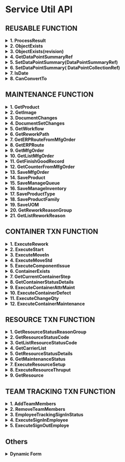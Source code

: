 # Service Util **API**

## REUSABLE FUNCTION

<details>
<summary><b>1. ProcessResult</b></summary>
This function is used for check the Result of ServiceTransaction MES success or not, this function will return boolean (success/not success) and return string text.

**Usage example**
```C#
string sMessage = "";
MoveInService oService = null;
MoveIn oServiceObject = null;
ResultStatus oResulstStatus = null;
oService = new MoveInService(AppSettings.ExCoreUserProfile);
oServiceObject = new MoveIn() { Container = new ContainerRef(ContainerName) };
oResultStatus = oService.ExecuteTransaction(oServiceObject);
bool statusMoveIn = ProcessResult(oResultStatus, ref sMessage, false);
```
**API**
```C#
bool ProcessResult(ResultStatus Result, ref string ResultMessage, bool IgnoreException = true)
```
</details>

<details>
<summary><b>2. ObjectExists</b></summary>
This function is usedfor check whether certain object is exists or not

**Usage example**
```C#
MfgOrderMaintService oService = null;
MfgOrderMaint oServiceObject = null;
//check object exists
oService = new MfgOrderMaintService(AppSettings.ExCoreUserProfile);
bool bObjectExists = ObjectExists(oService, new MfgOrderMaint(), Name);
// Prepare Object
oServiceObject = new MfgOrderMaint();
if (bObjectExists)
{
    oServiceObject.ObjectToChange = new NamedObjectRef(Name);
    oService.BeginTransaction();
    oService.Load(oServiceObject);
}
```
**API**
```C#
bool ObjectExists(dynamic ServiceRef, dynamic ServiceObject, string Name)
```
</details>

<details>
<summary><b>3. ObjectExists(revision)</b></summary>
This function is usedfor check whether certain object revision is exists or not

**Usage example**
```C#
ProductMaintService oService = null;
ProductMaint oServiceObject = null;
//check object exists
oService = new ProductMaintService(AppSettings.ExCoreUserProfile);
bool bObjectExists = ObjectExists(oService, new ProductMaint(), Name, Revision);
// Prepare Object
oServiceObject = new ProductMaint();
if (bObjectExists)
{
    oServiceObject.ObjectToChange = new RevisionObjectRef(Name);
    oService.BeginTransaction();
    oService.Load(oServiceObject);
}
```
**API**
```C#
bool ObjectExists(dynamic ServiceRef, dynamic ServiceObject, string Name, string Revision)
```
</details>

<details>
<summary><b>4. GetDataPointSummaryRef</b></summary>
This function is used for get the objects of the DataCollection, so if we don't know the name of Data Collection, we can used this function to get automatically the DataCollectionDef Object Automatically.

**Usage example**
```C#
string DataCollectionName = "";
string DataCollectionRev = "";
MoveInService oService = null;
MoveIn oServiceObject = null;
oService = new MoveInService(AppSettings.ExCoreUserProfile);
DataPointSummary oDataPointSummaryRef = GetDataPointSummaryRef(oService, oServiceObject, new MoveIn_Request(), new MoveIn_Info(), ref DataCollectionName, ref DataCollectionRev);
```
**API**
```C#
DataPointSummary GetDataPointSummaryRef(dynamic Service, dynamic ServiceObject, dynamic ServiceObject_Request, dynamic ServiceObject_Info, ref string DataCollectionName, ref string DataCollectionRev)
```
</details>

<details>
<summary><b>5. SetDataPointSummary(DataPointSummaryRef)</b></summary>
This function for set the object data collection, this function commonly is combined with GetDataPointSummaryRef

**Usage example**
```C#
string DataCollectionName = "";
string DataCollectionRev = "";
MoveInService oService = null;
MoveIn oServiceObject = null;
oService = new MoveInService(AppSettings.ExCoreUserProfile);
DataPointSummary oDataPointSummaryRef = GetDataPointSummaryRef(oService, oServiceObject, new MoveIn_Request(), new MoveIn_Info(), ref DataCollectionName, ref DataCollectionRev);
oServiceObject.ParametricData = SetDataPointSummary(oDataPointSummaryRef, DataPoints);
```
**API**
```C#
DataPointSummary SetDataPointSummary(DataPointSummary DataPointSummaryRef, DataPointDetails[] DataPoints)
```
</details>

<details>
<summary><b>6. SetDataPointSummary( DataPointCollectionRef)</b></summary>
This function for set the object data collection

**Usage example**
```C#
string DataCollectionName = "";
string DataCollectionRev = "";
MoveInService oService = null;
MoveIn oServiceObject = null;
oService = new MoveInService(AppSettings.ExCoreUserProfile);
oServiceObject.DataCollectionDef = new RevisionedObjectRef() { Name = DataCollectionName, Revision = DataCollectionRev, RevisionOfRecord = (DataCollectionRev == "") };
oServiceObject.ParametricData = SetDataPointSummary(oServiceObject.DataCollectionDef, DataPoints);
```
**API**
```C#
DataPointSummary SetDataPointSummary(object DataCollectionRef, DataPointDetails[] DataPoints)
```
</details>

<details>
<summary><b>7. IsDate</b></summary>
This function for set the object data collection

**Usage example**
```C#
ServiceUtil oServiceUtil = new ServiceUtil();
bool result = oServiceUtil.IsDate("05/29/2015 05:50 AM");
```
**API**
```C#
bool IsDate(string input)
```
</details>

<details>
<summary><b>8. CanConvertTo</b></summary>
This function for check whether the String can convert to double or not

**Usage example**
```C#
ServiceUtil oServiceUtil = new ServiceUtil();
if (oServiceUtil.CanCovertTo("3", "System.Double"))
{
    MessageBox.Show("Can!");
}
else
{
    MessageBox.Show("Can't!");
}
```
**API**
```C#
bool CanCovertTo(string testString, string testType)
```
</details>


## MAINTENANCE FUNCTION

<details>
<summary><b>1. GetProduct</b></summary>
This function is used for Get the details product from certain String product name

**Usage example**
```C#
ServiceUtil oServiceUtil = new ServiceUtil();
ProductChanges oProduct = GetProduct("Name Product");
```
**API**
```C#
ProductChanges GetProduct(string ProductName, string ProductRevision = "", bool IgnoreException = true)
```
</details>

<details>
<summary><b>2. GetImage</b></summary>
This function is used when we want to getting the Details of Image that available on MES Opcenter

**Usage example**
```C#
isImageChanges oImage = oServiceUtil.GetImage('Name of Document');
if (oImage != null)
{
    pictureBox1.Load(oImage.Identifier.ToString());
}
```
**API**
```C#
public isImageChanges GetImage(string Image, string ImageRevision = "", bool IgnoreException = true)
```
</details>

<details>
<summary><b>3. DocumentChanges</b></summary>
This function is used to get the details of Document

**Usage example**
```C#
DocumentChanges oDocument = oServiceUtil.GetDocument('Name of Document');
if (oDocument != null)
{
    axAcroPDF1.src = oDocument.Identifier.ToString();
}
```
**API**
```C#
public DocumentChanges GetDocument(string Document, string DocumentRevision = "", bool IgnoreException = true)
```
</details>

<details>
<summary><b>4. DocumentSetChanges</b></summary>
This function is used to get the details of Document set, document set is collection of document

**Usage example**
```C#
DocumentSetChanges oDocumentSet = oServiceUtil.GetDocumentSet("Name of Document Set");
if (oDocumentSet != null)
{
    if (oDocumentSet.DocumentEntries.Length > 0)
    {
        DocumentChanges oDocument = oServiceUtil.GetDocument(oDocumentSet.DocumentEntries[0].Document.Name);
        if (oDocument != null)
        {
            axAcroPDF1.src = oDocument.Identifier.ToString();
        }
    }
}
```
**API**
```C#
public DocumentSetChanges GetDocumentSet(string DocumentSetName, bool IgnoreException = true)
```
</details>

<details>
<summary><b>5. GetWorkflow</b></summary>
This function is used for Get the details Workflow from certain String Workflow name

**Usage example**
```C#
ServiceUtil oServiceUtil = new ServiceUtil();
WorkflowChanges oWorkflow = oServiceUtil.GetWorkflow("Name Workflow");
```
**API**
```C#
WorkflowChanges GetWorkflow(string WorkflowName, string WorkflowRevision = "", bool IgnoreException = true)
```
</details>

<details>
<summary><b>6. GetReworkPath</b></summary>
This function is used for getting the list of path rework within container

**Usage example**
```C#
string[] listDataCollectionName = new string[] { "Laser Marking Minime", "Pump & PCBA Assy Minime", "HI-POT Minime", "FCT Minime", "Visual Checking Minime", "Backend Minime", "Laser Marking Ariel", "Pump & PCBA Assy Ariel", "HI-POT Ariel", "FCT Ariel", "Visual Checking Ariel", "Backend Ariel" };
ReworkPathChanges[] oStepRework = oServiceUtil.GetReworkPath("Minime Workflow", "testing-1", listDataCollectionName);
```
**API**
```C#
public ReworkPathChanges[] GetReworkPath(string WorkflowName, string ContainerName, string[] listDataCollectionName, string WorkflowRevision = "", bool IgnoreException = true)
```
</details>

<details>
<summary><b>7. GetERPRouteFromMfgOrder</b></summary>
This function is used for Get ERP Route from certain string Mfg Order name

**Usage example**
```C#
ServiceUtil oServiceUtil = new ServiceUtil();
ERPRouteChanges oERPRoute = oServiceUtil.GetERPRouteFromMfgOrder("Name Mfg Order");
```
**API**
```C#
ERPRouteChanges GetERPRouteFromMfgOrder(MfgOrderChanges oMfgOrder, bool IgnoreException = true)
```
</details>

<details>
<summary><b>8. GetERPRoute</b></summary>
This function is used for Get the details ERP Route from certain String ERP Route name

**Usage example**
```C#
ServiceUtil oServiceUtil = new ServiceUtil();
ERPRouteChanges oERPRoute = GetERPRoute("ERP Route Name");
```
**API**
```C#
ERPRouteChanges GetERPRoute(string ERPRouteName, string ERPRouteRevision = "", bool IgnoreException = true)
```
</details>

<details>
<summary><b>9. GetMfgOrder</b></summary>
This function is used for Get the details Mfg Order from certain String Mfg Order name

**Usage example**
```C#
MfgOrderChanges getMfgOrder = oServiceUtil.GetMfgOrder("Mfg Order Name");
```
**API**
```C#
MfgOrderChanges GetMfgOrder(string MfgOrderName, bool IgnoreException = true)
```
</details>

<details>
<summary><b>10. GetListMfgOrder</b></summary>
This function is used for Get all the list of Mfg Order

**Usage example**
```C#
ServiceUtil oServiceUtil = new ServiceUtil();
List<MfgOrderChanges> oMfgList = new List<MfgOrderChanges>();
```
**API**
```C#
NamedObjectRef[] GetListMfgOrder(bool IgnoreException = true)
```
</details>

<details>
<summary><b>11. GetFinishGoodRecord</b></summary>
This function is used for Getting all the record Container within the Mfg Order. And this function must be used Asynchronous method, otherwise will freeze your application.

**Usage example**
```C#
private Task<CurrentContainerStatus[]> hasil = null;

private string[] listDataCollectionName = new string[] { "Laser Marking Minime", "Pump & PCBA Assy Minime", "HI-POT Minime", "FCT Minime", "Visual Checking Minime", "Backend Minime", "Laser Marking Ariel", "Pump & PCBA Assy Ariel", "HI-POT Ariel", "FCT Ariel", "Visual Checking Ariel", "Backend Ariel" };

private async Task<CurrentContainerStatus[]> myFunc()
{
    ServiceUtil oServiceUtil = new ServiceUtil();
    var myTask = Task.Run(() => oServiceUtil.GetFinishGoodRecord("1936129", listDataCollectionName));
    return await myTask;
}

private void Yours_Event_Click(object sender, EventArgs e)
{
    this.hasil = myFunc();
}
```
**API**
```C#
CurrentContainerStatus[] GetFinishGoodRecord(string MfgOrderName, string[] listDataCollectionName, bool IgnoreException = true)
```
</details>

<details>
<summary><b>12. GetCounterFromMfgOrder</b></summary>
This function is used for counting the unit for specific resource (Unit Counter), and the return is integer.

**Usage example**
```C#
ServiceUtil oServiceUtil = new ServiceUtil();
Camstar.WCF.ObjectStack.wikResourceCounterChanges[] cResourceCounter = new wikResourceCounterChanges[1];
cResourceCounter[0] = new Camstar.WCF.ObjectStack.wikResourceCounterChanges() { Resource = new NamedObjectRef("BW01-NM1-LS"), wikCounterUnit = 1 };
bool result = oServiceUtil.SaveMfgOrder("1936129", "", "", "", "", "", "", 0, null, "", "", "", "", "", cResourceCounter);
if (result)
{
    MfgOrderChanges getMfgOrder = oServiceUtil.GetMfgOrder("1936129");
    MessageBox.Show("Success updated!" + " The Total is: " + oServiceUtil.GetCounterFromMfgOrder(getMfgOrder, "BW01-NM1-LS"));
}
```
**API**
```C#
int GetCounterFromMfgOrder(string MfgOrderName, string ResourceName, bool IgnoreException = true)
```
</details>

<details>
<summary><b>13. SaveMfgOrder</b></summary>
This function is used for Save a Mfg Order with several parameters

**Usage example**
```C#
ServiceUtil oServiceUtil = new ServiceUtil();
bool result = oServiceUtil.SaveMfgOrder("Mfg Order Name", "", "", "Product Name", "", "", "", 1000, null, "", oServiceUtil.IsDate("20/01/2021") == true ? "20/01/2021" : "", oServiceUtil.IsDate("20/02/2021") == true ? "20/02/2021" : "", "", "Released", null, "", "", true);
```
**API**
```C#
public bool SaveMfgOrder(string Name, string Description = "", string Notes = "", string ProductName = "", string ProductRevision = "", string WorkflowName = "", string WorkflowRevision = "", double Qty = 0, List<dynamic> MaterialList = null, string ERPRoute = "", string PlannedStartDate = "", string PlannedCompletedDate = "", string ReleaseDate = "", string OrderStatus = "", wikResourceCounterChanges[] wikListResourceCounter = null, string OrderType = "", string MfgLine = "", bool AutoCreateQueue = false, bool IgnoreException = true)
```
</details>

<details>
<summary><b>14. SaveProduct</b></summary>
This function for save a Product with several parameters

**Usage example**
```C#
ServiceUtil oServiceUtil = new ServiceUtil();
bool result = oServiceUtil.SaveProduct("70704543", "1", "", "This is a product description", "", "Finish Good")
```
**API**
```C#
bool SaveProduct(string ProductName, string Revision, string IsRevOfRcd = "", string Description = "", string Notes = "", string ProductType = "", string DocumentSet = "", string WorkflowName = "", string WorkflowRevision = "", string BOMName = "", string BOMRevision = "", string ProductFamily = "", string Procurement = "", string StartUOM = "", double StartQty = 0, bool IgnoreException = true)
```
</details>

<details>
<summary><b>15. SaveManageQueue</b></summary>
This function is used for save some material into certain queue, the list material is used `List<dynamic>`

**Usage example**
```C#
List<dynamic> cMaterialQueueDetails = new List<dynamic>();
cMaterialQueueDetails.Add(new isMaterialQueueDetailsChanges() { isProduct = new RevisionedObjectRef("Name Product"), isQty = 100, isQtyAvailable = 100, isUOM = new NamedObjectRef("Unit"), isRemovalStrategy = isRemovalStrategyEnum.FIFO, isSequence = 0, isConsumedQty = 0, isInventoryLocation = new NamedObjectRef(AppSettings.DefaultInventoryLocation) });
resultQueue = oServiceUtil.SaveManageQueue("Name Queue", "Name Mfg Order", cMaterialQueueDetails);
```
**API**
```C#
bool SaveManageQueue(string oQueue, string oMfgOrder = "", List<dynamic> MaterialQueueDetails = null, bool isActive = true, bool IgnoreException = true)
```
</details>

<details>
<summary><b>16. SaveManageInventory</b></summary>
This function is used for save single material into certain queue

**Usage example**
```C#
ServiceUtil oServiceUtil = new ServiceUtil();
if (oServiceUtil.SaveManageInventory("Mfg Order 1", "Default", "0310103600", "0310103600", 10000, "EA"))
{
    MessageBox.Show(oServiceUtil.LastResultMessage);
}
```
**API**
```C#
bool SaveManageInventory(string NameMaterialQueue, string ManageInventory, string ProductNumber, string BatchNumber = "", double Qty = 0, string UOM = "", bool IgnoreException = true)
```
</details>

<details>
<summary><b>17. SaveProductType</b></summary>
This function is used for save product Type

**Usage example**
```C#
ServiceUtil oServiceUtil = new ServiceUtil();
if (oServiceUtil.SaveProductType("Finish Good", "This is Type Finish Good"))
{
    MessageBox.Show(oServiceUtil.LastResultMessage);
}
```
**API**
```C#
bool SaveProductType(string Name, string Description = "", bool IgnoreException = true)
```
</details>

<details>
<summary><b>18. SaveProductFamily</b></summary>
This function is used for save product Family

**Usage example**
```C#
ServiceUtil oServiceUtil = new ServiceUtil();
if (oServiceUtil.SaveProductFamily("135", "PCB Assy"))
{
    MessageBox.Show(oServiceUtil.LastResultMessage);
}
```
**API**
```C#
bool SaveProductFamily(string Name, string Description = "", string WorkflowName = "", string WorkflowRevision = "", string DocumentSet = "", string ContainerNumberingRule = "", bool IgnoreException = true)
```
</details>

<details>
<summary><b>19. SaveUOM</b></summary>
This function is used for save UOM

**Usage example**
```C#
ServiceUtil oServiceUtil = new ServiceUtil();
if (oServiceUtil.SaveUOM("EA", "Each"))
{
    MessageBox.Show(oServiceUtil.LastResultMessage);
}
```
**API**
```C#
bool SaveUOM(string Name, string Description = "", bool IgnoreException = true)
```
</details>

<details>
<summary><b>20. GetReworkReasonGroup</b></summary>
This function is used for getting the details of Rework Reason Group

**Usage example**
```C#
ServiceUtil oServiceUtil = new ServiceUtil();
ReworkReasonGroupChanges groupReasonRework = oServiceUtil.GetReworkReasonGroup();
```
**API**
```C#
ReworkReasonGroupChanges GetReworkReasonGroup(string ReworkReasonGroupName = "Default", bool IgnoreException = true)
```
</details>

<details>
<summary><b>21. GetListReworkReason</b></summary>
This function is used to get all the list of rework reason 

**Usage example**
```C#
ServiceUtil oServiceUtil = new ServiceUtil();
NamedObjectRef[] listReworkReason = oServiceUtil.GetListReworkReason();
```
**API**
```C#
NamedObjectRef[] GetListReworkReason(bool IgnoreException = true)
```
</details>

## CONTAINER TXN FUNCTION

<details>
<summary><b>1. ExecuteRework</b></summary>
This function is used for Executing Rework to the certain Container

**Usage example**
```C#
if (oServiceUtil.ExecuteRework("7070223900-06", "ReasonRework", "Repair", "BW-NM01-R"))
{
    MessageBox.Show(oServiceUtil.LastResultMessage);
}
```
**API**
```C#
bool ExecuteRework(string ContainerName, string ReworkReason, string Path = "", string Resource = "", bool IgnoreException = true)
```
</details>

<details>
<summary><b>2. ExecuteStart</b></summary>
This function is used for Create or Start a Container

**Usage example**
```C#
ServiceUtil oServiceUtil = new ServiceUtil();
if (oServiceUtil.ExecuteStart("7070223900-06", "MfgMinime01", "7070223900", "1", "Minime Workflow", "1", "Unit", "Production", "Normal", "", 100, "Unit", "", "", ""))
{
    MessageBox.Show(oServiceUtil.LastResultMessage);
}
```
**API**
```C#
bool ExecuteStart(string ContainerName, string MfgOrder = "", string ProductName = "", string ProductRevision = "", string WorkflowName = "", string WorkflowRevision = "", string Level = "", string Owner = "", string StartReason = "", string PriorityCode = "", double Qty = 0, string UOM = "", string Comments = "", string EmployeeName = "", string TxnDateStr = "", bool IgnoreException = true)
```
</details>

<details>
<summary><b>3. ExecuteMoveIn</b></summary>
This function is used for Executing MoveIn to the certain Container

**Usage example**
```C#
ServiceUtil oServiceUtil = new ServiceUtil();
DataPointDetails[] cDataPoint = new DataPointDetails[1];
cDataPoint[0] = new DataPointDetails() { DataName = "Weight", DataValue = "100", DataType = DataTypeEnum.Decimal };
if (oServiceUtil.ExecuteMoveIn("7070233900-02", "BW01-NM1-BE", "", "", cDataPoint))
{
    MessageBox.Show(oServiceUtil.LastResultMessage);
}
```
**API**
```C#
bool ExecuteMoveIn(string ContainerName, string ResourceName, string DataCollectionName = "", string DataCollectionRev = "", DataPointDetails[] DataPoints = null, string CarrierName = "", bool AttachDetachCarrier = false, bool EnforceResource = false, string Comments = "", string EmployeeName = "", string TxnDateStr = "", bool IgnoreException = true)
```
</details>

<details>
<summary><b>4. ExecuteMoveStd</b></summary>
This function is used for Executing MoveStd to the certain Container

**Usage example**
```C#
ServiceUtil oServiceUtil = new ServiceUtil();
Camstar.WCF.ObjectStack.DataPointDetails[] cDataPoint = new Camstar.WCF.ObjectStack.DataPointDetails[4];
cDataPoint[0] = new Camstar.WCF.ObjectStack.DataPointDetails() { DataName = "Step 1, GND", DataValue = "100", DataType = DataTypeEnum.Decimal };
cDataPoint[1] = new Camstar.WCF.ObjectStack.DataPointDetails() { DataName = "Step 2, AC Withstand", DataValue = "100", DataType = DataTypeEnum.Decimal };
cDataPoint[2] = new Camstar.WCF.ObjectStack.DataPointDetails() { DataName = "Step 3, AC Withstand", DataValue = "100", DataType = DataTypeEnum.Decimal };
cDataPoint[3] = new Camstar.WCF.ObjectStack.DataPointDetails() { DataName = "Pass/Fail HI-POT", DataValue = "Pass", DataType = DataTypeEnum.String };
if (oServiceUtil.ExecuteMoveStd("7070233900-04", "", "", "HI-POT Data", "", cDataPoint))
{
    MessageBox.Show(oServiceUtil.LastResultMessage);
}
```
**API**
```C#
bool ExecuteMoveStd(string ContainerName, string ToResourceName = "", string Resource = "", string DataCollectionName = "", string DataCollectionRev = "", DataPointDetails[] DataPoints = null, string CarrierName = "", bool AttachDetachCarrier = false, string Comments = "", string EmployeeName = "", string TxnDateStr = "", bool IgnoreException = true)
```
</details>

<details>
<summary><b>5. ExecuteComponentIssue</b></summary>
This function is used for Executing Component Issued or comsume Material to the certain Container.

**Usage example**
```C#
List<dynamic> cIssueDetailList = new List<dynamic>();
cIssueDetailList.Add(new IssueActualDetail { Product = new RevisionedObjectRef("1350055900"), FromLot = "1350091901TB:500373230VHW:007SW:V04212630001252", QtyIssued = 1.728});
if(oServiceUtil.ExecuteComponentIssue("1947575-001", cIssueDetailList))
{
    Console.WriteLine("success");
} else
{
    Console.WriteLine("failed");
}
```
If we've ever comsume material before, and will consume with same product and qty, we need put **Issue Difference Reason**
```C#
ServiceUtil oServiceUtil = new ServiceUtil();
List<dynamic> cIssueDetailList = new List<dynamic>();
cIssueDetailList.Add(new IssueActualDetail { Product = new RevisionedObjectRef("1350055900"), QtyIssued = 1, FromLot = "1350091901TB:500373230VHW:007SW:V04212630001252", IssueDifferenceReason = new NamedObjectRef("Customer") });
if (oServiceUtil.ExecuteComponentIssue("testing2", cIssueDetailList))
{
    Console.WriteLine("success");
}
else
{
    Console.WriteLine("failed");
}
```
**API**
```C#
bool ExecuteComponentIssue(string ContainerName, List<dynamic> IssueDetailList = null, bool IgnoreException = true)
```
</details>

<details>
<summary><b>6. ContainerExists</b></summary>
This function is used for check a container whether container exists or not

**Usage example**
```C#
ServiceUtil oServiceUtil = new ServiceUtil();
if (oServiceUtil.ContainerExists("7070233900-04"))
{
    MessageBox.Show("Container Exists");
} else
{
    MessageBox.Show("Container doesn't exists");
}
```
**API**
```C#
bool ContainerExists(string ContainerName, bool IgnoreException = true)
```
</details>

<details>
<summary><b>7. GetCurrentContainerStep</b></summary>
This function is used to get the current step from certain container

**Usage example**
```C#
ServiceUtil oServiceUtil = new ServiceUtil();
string result = oServiceUtil.GetCurrentContainerStep("Name of Container");
```
**API**
```C#
string GetCurrentContainerStep(string ContainerName, bool IgnoreException = true)
```
</details>

<details>
<summary><b>8. GetContainerStatusDetails</b></summary>
This function is used for Get the details of container from a certain Container

**Usage example**
```C#
ServiceUtil oServiceUtil = new ServiceUtil();

CurrentContainerStatus oCurrentContainerStatus = oServiceUtil.GetContainerStatusDetails("7070233900-04", "FCT Data");
if (oCurrentContainerStatus != null)
{
    MessageBox.Show("Container: " + oCurrentContainerStatus.ContainerName.ToString() + "\n" +
                    "Product: " + oCurrentContainerStatus.ProductName.ToString() + "\n" +
                    "Workflow: " + oCurrentContainerStatus.WorkflowName.ToString() + "\n" +
                    "Quantity: " + oCurrentContainerStatus.Qty.ToString());
}
```
**API**
```C#
CurrentContainerStatus GetContainerStatusDetails(string ContainerName, string DataCollectionName = "", string DataCollectionRev = "", bool IgnoreException = true)
```
</details>

<details>
<summary><b>9. ExecuteContainerAttrMaint</b></summary>
This function is used to store data and attach container, this value will move alongside with the container.

**Usage example**
```C#
ServiceUtil oServiceUtil = new ServiceUtil();
Camstar.WCF.ObjectStack.ContainerAttrDetail[] cDataAttr = new Camstar.WCF.ObjectStack.ContainerAttrDetail[2];
cDataAttr[0] = new Camstar.WCF.ObjectStack.ContainerAttrDetail() { Name = "Repair", DataType = Camstar.WCF.ObjectStack.TrivialTypeEnum.Integer, AttributeValue = "2", IsExpression = false };
cDataAttr[1] = new Camstar.WCF.ObjectStack.ContainerAttrDetail() { Name = "Testing", DataType = Camstar.WCF.ObjectStack.TrivialTypeEnum.Integer, AttributeValue = "100", IsExpression = false };
bool attrResult = oServiceUtil.ExecuteContainerAttrMaint("CoffeMachine-2", cDataAttr);
if (attrResult)
{
    MessageBox.Show("Execution Attribute Container Success");
} else {
    MessageBox.Show("Execution Attribute Container Failed");
}
```
**API**
```C#
bool ExecuteContainerAttrMaint(string ContainerName, ContainerAttrDetail[] Attributes, string Comments = "", string EmployeeName = "", string TxnDateStr = "", bool IgnoreException = true)
```
</details>

<details>
<summary><b>10. ExecuteContainerDefect</b></summary>
This function is used to record the defect with the action, so this function is usually used in Repair

**Usage example**
```C#
ServiceUtil oServiceUtil = new ServiceUtil();
Camstar.WCF.ObjectStack.ContainerDefectDetail[] cDefectList = new Camstar.WCF.ObjectStack.ContainerDefectDetail[2];
cDefectList[0] = new Camstar.WCF.ObjectStack.ContainerDefectDetail() { Container = new ContainerRef("testing-1"), DefectCount = 1, ReasonCode = new NamedObjectRef("Engineering"), wikNGType = new Primitive<string>() { Value = "NG" }, wikCheckedBy = new Primitive<string>() {  Value = "NARTO" }, wikRepairedBy = new Primitive<string>() { Value = "JACK" }, wikRepairItem = new Primitive<string>() { Value = "Change Plug" }, wikReplacedPN = new Primitive<string>() { Value = "1092374" } };
cDefectList[1] = new Camstar.WCF.ObjectStack.ContainerDefectDetail() { Container = new ContainerRef("testing-1"), DefectCount = 1, ReasonCode = new NamedObjectRef("Production"), wikNGType = new Primitive<string>() { Value = "NG" }, wikCheckedBy = new Primitive<string>() { Value = "NARTO" }, wikRepairedBy = new Primitive<string>() { Value = "JACK" }, wikRepairItem = new Primitive<string>() { Value = "Change Cable" }, wikReplacedPN = new Primitive<string>() { Value = "1092374" } };

bool result = oServiceUtil.ExecuteContainerDefect("testing-1", cDefectList);
if (result)
{
    MessageBox.Show("Success updated Container Defect");
} else
{
    MessageBox.Show("Failed!");
}
```
**API**
```C#
bool ExecuteContainerDefect(string ContainerName, ContainerDefectDetail[] DefectsList, string Comments = "", string EmployeeName = "", string TxnDateStr = "", bool IgnoreException = true)
```
</details>

<details>
<summary><b>11. ExecuteChangeQty</b></summary>
This function is used to scrap the container

**Usage example**
```C#
ServiceUtil oService = new ServiceUtil();
Camstar.WCF.ObjectStack.ChangeQtyDetails[] cChangeQtyDetails = new Camstar.WCF.ObjectStack.ChangeQtyDetails[1];
cChangeQtyDetails[0] = new Camstar.WCF.ObjectStack.ChangeQtyDetails() { sswReasonCodeName = new Primitive<string>() { Value = "Production" }, Container = new ContainerRef("1936129-CM2"), ChangeQtyType = new Primitive<int>() { Value = 2 }, Qty = new Primitive<double>() { Value = 1 } };
bool oResult = oService.ExecuteChangeQty("1936129-CM2", cChangeQtyDetails, "", "Administrator");
if (oResult)
{
    MessageBox.Show("Success");
} else
{
    MessageBox.Show("Failed!");
}
```
**API**
```C#
 bool ExecuteChangeQty(string ContainerName, ChangeQtyDetails[] ChangeQtyDetailsList, string Comments = "", string EmployeeName = "", string TxnDateStr = "", bool IgnoreException = true)
```
</details>

<details>
<summary><b>12. ExecuteContainerMaintenance</b></summary>
This function is used to change the information of the container, maybe want to change Mfg Order / PO

**Usage example**
```C#
ServiceUtil oService = new ServiceUtil();
ContainerMaintDetail oMaintDetail = new ContainerMaintDetail() { MfgOrder = new NamedObjectRef("testing-order") };
bool bResult = oService.ExecuteContainerMaintenance("testing-1", oMaintDetail);
if (bResult)
{
    MessageBox.Show("Success");
}
else
{
    MessageBox.Show("Failed");
}
```
**API**
```C#
bool ExecuteContainerMaintenance(string ContainerName, ContainerMaintDetail MaintDetail , string Comments = "", string EmployeeName = "", string TxnDateStr = "", bool IgnoreException = true)
```
</details>

## RESOURCE TXN FUNCTION

<details>
<summary><b>1. GetResourceStatusReasonGroup</b></summary>
This function is used to get the ResourceReasonGroup from Name of Resource Group, or we can get the name from Status Code Reason Group

**Usage example**
```C#
ServiceUtil oServiceUtil = new ServiceUtil();
ResStatusReasonGroupChanges oStatusReason = oServiceUtil.GetResourceStatusReasonGroup("Name StatusReason Group");
ComboBox.DataSource = oStatusReason.Entries;
```
**API**
```C#
ResStatusReasonGroupChanges GetResourceStatusReasonGroup(string StatusCodeName, bool IgnoreException = true)
```
</details>

<details>
<summary><b>2. GetResourceStatusCode</b></summary>
This function is used for get the details of Resource Status Code

**Usage example**
```C#
ServiceUtil oServiceUtil = new ServiceUtil();
ResourceStatusCodeChanges oStatusCode = oServiceUtil.GetResourceStatusCode("Name of Status Code");
```
**API**
```C#
ResourceStatusCodeChanges GetResourceStatusCode(string StatusCodeName, bool IgnoreException = true)
```
</details>

<details>
<summary><b>3. GetListResourceStatusCode</b></summary>
This function is used for get the list of resource status code

**Usage example**
```C#
NamedObjectRef[] oStatusCodeList = oServiceUtil.GetListResourceStatusCode();
if (oStatusCodeList != null)
{
    ComboBox.DataSource = oStatusCodeList;
}
```
**API**
```C#
NamedObjectRef[] GetListResourceStatusCode(bool IgnoreException = true)
```
</details>

<details>
<summary><b>4. GetCarrierList</b></summary>
This function is used for get all the list of Carrier Name

**Usage example**
```C#
NamedObjectRef[] oCarrierList = oServiceUtil.GetCarrierList();
if (oCarrierList != null)
{
    ComboBox.DataSource = oCarrierList;
}
```
**API**
```C#
NamedObjectRef[] GetCarrierList(bool IgnoreException = true)
```
</details>

<details>
<summary><b>5. GetResourceStatusDetails</b></summary>
This function is used to get the status of certain resource

**Usage example**
```C#
ServiceUtil oServiceUtil = new ServiceUtil();
ResourceStatusDetails oResourceStatusDetails = oServiceUtil.GetResourceStatusDetails("BW01-NA1-BE");
if (oResourceStatusDetails != null)
{
    string sStatusCode = "";
    string sReasonStatus = "";
    if (oResourceStatusDetails.Status != null) sStatusCode = oResourceStatusDetails.Status.Name;
    if (oResourceStatusDetails.Reason != null) sReasonStatus = oResourceStatusDetails.Reason.Name;
    MessageBox.Show("StatusCode: " + sStatusCode + "\n" +
                    "Reason: " + sReasonStatus);
}
```
**API**
```C#
ResourceStatusDetails GetResourceStatusDetails(string ResourceName, bool IgnoreException = true)
```
</details>

<details>
<summary><b>6. GetMaintenanceStatus</b></summary>
This function is used to get the list of Maintenance from certain resource name

**Usage example**
```C#
ServiceUtil oServiceUtil = new ServiceUtil();
GetMaintenanceStatusDetails[] oMaintenanceStatus = oServiceUtil.GetGetMaintenanceStatus("Name of Resource");
DataGrid.DataSource = oMaintenanceStatus;
```
**API**
```C#
GetMaintenanceStatusDetails[] GetGetMaintenanceStatus(string ResourceName, bool IgnoreException = true)
```
</details>

<details>
<summary><b>7. ExecuteResourceSetup</b></summary>
This function is used for set the status of resource

**Usage example**
```C#
ServiceUtil oServiceUtil = new ServiceUtil();
if (oServiceUtil.ExecuteResourceSetup("BW01-NA3-LS", "Engineering Time", "Equipment Experiments"))
{
    MessageBox.Show(oServiceUtil.LastResultMessage);
}
```
**API**
```C#
bool ExecuteResourceSetup(string ResourceName, string Status = "", string Reason = "", string Comments = "", string EmployeeName = "", string TxnDate = "", bool IgnoreException = true)
```
</details>

<details>
<summary><b>8. ExecuteResourceThruput</b></summary>
This function is used to increase the thruput of certain resource

**Usage example**
```C#
ServiceUtil oServiceUtil = new ServiceUtil();
if (oServiceUtil.ExecuteResourceThruput("BW01-NM1-LS", 1, "unit", "0310103600"))
{
    MessageBox.Show(oServiceUtil.LastResultMessage);
}
```
**API**
```C#
bool ExecuteResourceThruput(string ResourceName, double Qty = 0, string UOM = "", string ProductName = "", string ProductRevision = "", string Comments = "", string EmployeeName = "", string TxnDate = "", bool IgnoreException = true)
```
</details>

<details>
<summary><b>9. GetResource </b></summary>
This function is used to get the details of Resource

**Usage example**
```C#
ResourceChanges oResource = oServiceUtil.GetResource("Name of Resource");
```
**API**
```C#
public ResourceChanges GetResource(string ResourceName, bool IgnoreException = true)
```
</details>

## TEAM TRACKING TXN FUNCTION

<details>
<summary><b>1. AddTeamMembers</b></summary>
This function is used to add some employee to certain Team

**Usage example**
```C#
ServiceUtil oServiceUtil = new ServiceUtil();
List<dynamic> cEmployeeList = new List<dynamic>();
cEmployeeList.Add(new NamedObjectRef("Administrator"));
cEmployeeList.Add(new NamedObjectRef("CamstarAdmin" ));
oServiceUtil.AddTeamMembers("TeamLaser", cEmployeeList);
```
**API**
```C#
bool AddTeamMembers(string TeamName, List<dynamic> EmployeeList, bool IgnoreException = true)
```
</details>

<details>
<summary><b>2. RemoveTeamMembers</b></summary>
This function is used to remove some employee to certain Team

**Usage example**
```C#
ServiceUtil oServiceUtil = new ServiceUtil();
List<dynamic> cEmployeeList = new List<dynamic>();
cEmployeeList.Add(new NamedObjectRef("Administrator"));
cEmployeeList.Add(new NamedObjectRef("CamstarAdmin"));
oServiceUtil.RemoveTeamMembers("TeamLaser", cEmployeeList);
```
**API**
```C#
bool RemoveTeamMembers(string TeamName, List<dynamic> EmployeeList, bool IgnoreException = true)
```
</details>

<details>
<summary><b>3. EmployeeTrackingSignInStatus</b></summary>
This function is used to get the list area working of employee which still sign in

**Usage example**
```C#
ServiceUtil oService = new ServiceUtil();
mdTeamTrackingStatus[] oList = oService.EmployeeTrackingSignInStatus("Administrator");
if (oList.Length > 0)
{
    //Print your object in here
}
```
**API**
```C#
mdTeamTrackingStatus[] EmployeeTrackingSignInStatus(string NameEmployee, bool IgnoreException = true)
```
</details>

<details>
<summary><b>4. ExecuteSignInEmployee</b></summary>
This function is used to Sign In employee to specific area can be resource, operation, spec, workcenter, workcell, workstation.

**Usage example**
```C#
ServiceUtil oService = new ServiceUtil();
bool statusSignIn = oService.ExecuteSignInEmployee("Administrator", "BW01-NM1-LS");
if (statusSignIn) MessageBox.Show("Success Sign In");
else MessageBox.Show("Failed to Sign In");
```
**API**
```C#
bool ExecuteSignInEmployee(string NameEmployee, string Resource = "", string Operation = "", string Spec = "", string SpecRevision = "", string WorkCell = "", string WorkCenter = "", string Workstation = "",  bool IgnoreException = true)
```
</details>

<details>
<summary><b>5. ExecuteSignOutEmploye</b></summary>
This function is used to Sign Out employee, can be multiple area using 1 time execute.

**Usage example**
```C#
ServiceUtil oService = new ServiceUtil();
mdTeamTrackingStatus[] oList = oService.EmployeeTrackingSignInStatus("Administrator");
oList = oList.Take(oList.Count() - 1).ToArray();
bool statusSignIn = oService.ExecuteSignOutEmploye("Administrator", oList);
if (statusSignIn) MessageBox.Show("Success Sign Out");
else MessageBox.Show("Failed to Sign Out");

//or without list, by default will be sign out for all area list login of employee

ServiceUtil oService = new ServiceUtil();
bool statusSignIn = oService.ExecuteSignOutEmploye("Administrator");
if (statusSignIn) MessageBox.Show("Success Sign Out");
else MessageBox.Show("Failed to Sign Out");
```
**API**
```C#
ExecuteSignOutEmploye(string NameEmployee, mdTeamTrackingStatus[] oMdTeamTrackingStatuses = null, bool IgnoreException = true)
```
</details>



## Others

<details>
<summary><b>Dynamic Form</b></summary>

![Dynamic Form](./Images/DynamicForm.jpg)

**Usage example**
```C#
public string[] defectList = { "Defect 1", "Defect 2", "Defect 3", "Defect 4" };
private void Bt_GenerateDynamicForm_Click(object sender, EventArgs e)
{
  const int TEXTBOX_WIDTH = 300;
  const int TEXTBOX_HEIGHT = 30;
  const int SPACING = 20;
  List<TextBox> listTextBox = new List<TextBox>();
  List<System.Windows.Forms.Label> listLabels = new List<System.Windows.Forms.Label>();
  for(int i = 0; i < defectList.Length; i++)
  {
    listLabels.Add(new System.Windows.Forms.Label() { Text = defectList[i], Top = (i * (TEXTBOX_HEIGHT + SPACING) + SPACING) - 13, Left = 750, ForeColor = Color.Black, BackColor = Color.Transparent });
    listTextBox.Add(new TextBox() {Name = $"Tb_Action{i}", Width = TEXTBOX_WIDTH, Height = TEXTBOX_HEIGHT, Top = (i * (TEXTBOX_HEIGHT + SPACING) + SPACING) , Left = 750});
    this.Controls.Add(listTextBox[i]);
    this.Controls.Add(listLabels[i]);
  }
  Button BtAction = new Button() { Name = "Bt_SubmitAction", Text = "Submit Action", Left = 750, Width = 100, Top = (defectList.Length * (TEXTBOX_HEIGHT + SPACING) + SPACING), ForeColor = Color.Black, BackColor = Color.White };
  BtAction.Click += new EventHandler(DynamicButton_Click);
  this.Controls.Add(BtAction);
}
private void DynamicButton_Click(object sender, EventArgs e)
{
  string s = "";
  for (int i = 0; i < defectList.Length; i++)
  {
      s += "Action: " + defectList[i] + " = " + ((TextBox)this.Controls["Tb_Action1"]).Text +"\n";
  }
  MessageBox.Show(s);
}
```
</details>